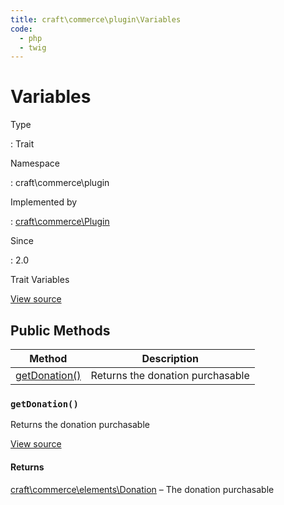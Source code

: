 ```yaml
---
title: craft\commerce\plugin\Variables
code:
  - php
  - twig
---
```


# Variables

Type

:   Trait

Namespace

:   craft\commerce\plugin

Implemented by

:   [craft\commerce\Plugin](craft-commerce-plugin.md)

Since

:   2.0



Trait Variables





[View source](https://github.com/craftcms/commerce/blob/master/src/plugin/Variables.php)






## Public Methods

| Method                                                                 | Description
| ---------------------------------------------------------------------- | --------------------------------
| [getDonation()](craft-commerce-plugin-variables.md#method-getdonation) | Returns the donation purchasable

### `getDonation()`





Returns the donation purchasable




[View source](https://github.com/craftcms/commerce/blob/master/src/plugin/Variables.php#L26-L29)



#### Returns

[craft\commerce\elements\Donation](craft-commerce-elements-donation.md) – The donation purchasable









